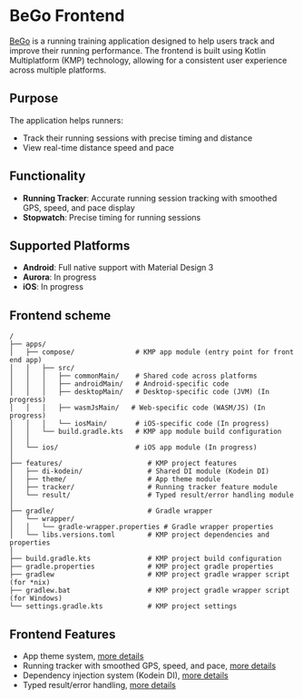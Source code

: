 # BeGo Frontend

[BeGo](../README.md) is a running training application designed to help users track and improve their running performance. The frontend is built using Kotlin Multiplatform (KMP) technology, allowing for a consistent user experience across multiple platforms.

## Purpose
The application helps runners:
- Track their running sessions with precise timing and distance
- View real-time distance speed and pace

## Functionality
- **Running Tracker**: Accurate running session tracking with smoothed GPS, speed, and pace display
- **Stopwatch**: Precise timing for running sessions

## Supported Platforms
- **Android**: Full native support with Material Design 3
- **Aurora**: In progress
- **iOS**: In progress

## Frontend scheme
```text
/
├── apps/
│   ├── compose/               # KMP app module (entry point for front end app)
│   │   ├── src/                     
│   │   │   ├── commonMain/    # Shared code across platforms
│   │   │   ├── androidMain/   # Android-specific code
│   │   │   ├── desktopMain/   # Desktop-specific code (JVM) (In progress)
│   │   │   ├── wasmJsMain/   # Web-specific code (WASM/JS) (In progress)
│   │   │   └── iosMain/       # iOS-specific code (In progress)
│   │   └── build.gradle.kts   # KMP app module build configuration
│   │
│   └── ios/                   # iOS app module (In progress)
│
├── features/                     # KMP project features
│   ├── di-kodein/                # Shared DI module (Kodein DI)
│   ├── theme/                    # App theme module
│   ├── tracker/                  # Running tracker feature module
│   └── result/                   # Typed result/error handling module
│
├── gradle/                       # Gradle wrapper
│   └── wrapper/
│   │   └── gradle-wrapper.properties # Gradle wrapper properties
│   └── libs.versions.toml        # KMP project dependencies and properties
│
├── build.gradle.kts              # KMP project build configuration
├── gradle.properties             # KMP project gradle properties
├── gradlew                       # KMP project gradle wrapper script (for *nix)
├── gradlew.bat                   # KMP project gradle wrapper script (for Windows)
└── settings.gradle.kts           # KMP project settings
```

## Frontend Features

- App theme system, [more details](./features/theme/README.md)
- Running tracker with smoothed GPS, speed, and pace, [more details](./features/tracker/README.md)
- Dependency injection system (Kodein DI), [more details](./features/di-kodein/README.md)
- Typed result/error handling, [more details](./features/result/README.md)